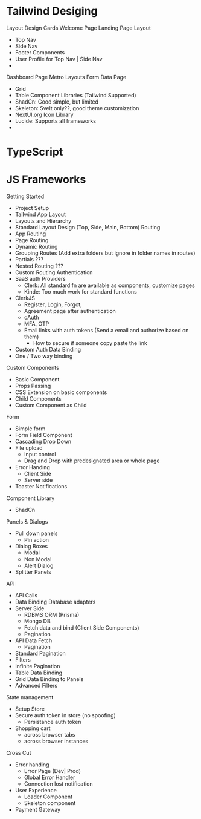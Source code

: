 # Tailwind Desiging
Layout Design
Cards
Welcome Page
Landing Page Layout
- Top Nav
- Side Nav
- Footer
Components
- User Profile for Top Nav | Side Nav
- 
Dashboard Page
Metro Layouts
Form
Data Page
- Grid
- Table
Component Libraries (Tailwind Supported)
- ShadCn: Good simple, but limited
- Skeleton: Svelt only??, good theme customization
- NextUI.org
Icon Library
- Lucide: Supports all frameworks
- 



# TypeScript

# JS Frameworks
Getting Started
- Project Setup
- Tailwind
App Layout
- Layouts and Hierarchy
- Standard Layout Design (Top, Side, Main, Bottom)
Routing
- App Routing
- Page Routing
- Dynamic Routing
- Grouping Routes (Add extra folders but ignore in folder names in routes)
- Partials ???
- Nested Routing ???
- Custom Routing
Authentication
- SaaS auth Providers
  - Clerk: All standard fn are available as components, customize pages
  - Kinde: Too much work for standard functions
- ClerkJS
  - Register, Login, Forgot, 
  - Agreement page after authentication
  - oAuth
  - MFA, OTP
  - Email links with auth tokens (Send a email and authorize based on them)
    - How to secure if someone copy paste the link
- Custom Auth
Data Binding
- One / Two way binding

Custom Components
- Basic Component
- Props Passing
- CSS Extension on basic components
- Child Components
- Custom Component as Child

Form
- Simple form
- Form Field Component
- Cascading Drop Down
- File upload
  - Input control
  - Drag and Drop with predesignated area or whole page
- Error Handing
  - Client Side
  - Server side
- Toaster Notifications

Component Library
- ShadCn

Panels & Dialogs
- Pull down panels
  - Pin action
- Dialog Boxes
  - Modal
  - Non Modal
  - Alert Dialog
- Splitter Panels

API
- API Calls
- Data Binding
Database adapters
- Server Side
  - RDBMS ORM (Prisma)
  - Mongo DB
  - Fetch data and bind (Client Side Components)
  - Pagination
- API Data Fetch
  - Pagination
- Standard Pagination
- Filters
- Infinite Pagination
- Table Data Binding
- Grid Data Binding to Panels
- Advanced Filters

State management
- Setup Store
- Secure auth token in store (no spoofing)
  - Persistance auth token
- Shopping cart 
  - across browser tabs
  - across browser instances

Cross Cut
- Error handing
  - Error Page (Dev| Prod)
  - Global Error Handler
  - Connection lost notification
- User Experience
  - Loader Component
  - Skeleton component
- Payment Gateway